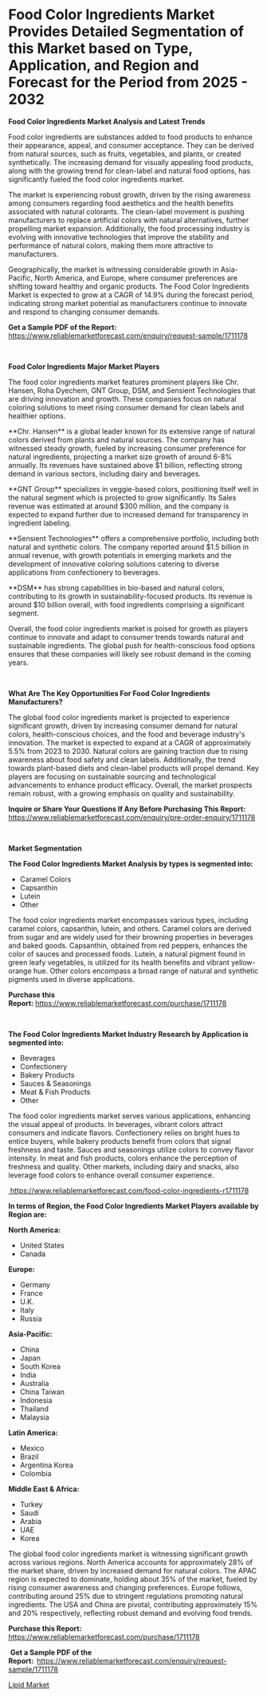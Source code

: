 <p><h1>Food Color Ingredients Market Provides Detailed Segmentation of this Market based on Type, Application, and Region and Forecast for the Period from 2025 - 2032</h1></p><p><strong>Food Color Ingredients Market Analysis and Latest Trends</strong></p>
<p><p>Food color ingredients are substances added to food products to enhance their appearance, appeal, and consumer acceptance. They can be derived from natural sources, such as fruits, vegetables, and plants, or created synthetically. The increasing demand for visually appealing food products, along with the growing trend for clean-label and natural food options, has significantly fueled the food color ingredients market.</p><p>The market is experiencing robust growth, driven by the rising awareness among consumers regarding food aesthetics and the health benefits associated with natural colorants. The clean-label movement is pushing manufacturers to replace artificial colors with natural alternatives, further propelling market expansion. Additionally, the food processing industry is evolving with innovative technologies that improve the stability and performance of natural colors, making them more attractive to manufacturers.</p><p>Geographically, the market is witnessing considerable growth in Asia-Pacific, North America, and Europe, where consumer preferences are shifting toward healthy and organic products. The Food Color Ingredients Market is expected to grow at a CAGR of 14.9% during the forecast period, indicating strong market potential as manufacturers continue to innovate and respond to changing consumer demands.</p></p>
<p><strong>Get a Sample PDF of the Report:&nbsp;</strong> <a href="https://www.reliablemarketforecast.com/enquiry/request-sample/1711178?utm_campaign=2260&utm_medium=2&utm_source=Github&utm_content=ia&utm_term=31012025&utm_id=food-color-ingredients">https://www.reliablemarketforecast.com/enquiry/request-sample/1711178</a></p>
<p>&nbsp;</p>
<p><strong>Food Color Ingredients Major Market Players</strong></p>
<p><p>The food color ingredients market features prominent players like Chr. Hansen, Roha Dyechem, GNT Group, DSM, and Sensient Technologies that are driving innovation and growth. These companies focus on natural coloring solutions to meet rising consumer demand for clean labels and healthier options.</p><p>**Chr. Hansen** is a global leader known for its extensive range of natural colors derived from plants and natural sources. The company has witnessed steady growth, fueled by increasing consumer preference for natural ingredients, projecting a market size growth of around 6-8% annually. Its revenues have sustained above $1 billion, reflecting strong demand in various sectors, including dairy and beverages.</p><p>**GNT Group** specializes in veggie-based colors, positioning itself well in the natural segment which is projected to grow significantly. Its Sales revenue was estimated at around $300 million, and the company is expected to expand further due to increased demand for transparency in ingredient labeling.</p><p>**Sensient Technologies** offers a comprehensive portfolio, including both natural and synthetic colors. The company reported around $1.5 billion in annual revenue, with growth potentials in emerging markets and the development of innovative coloring solutions catering to diverse applications from confectionery to beverages.</p><p>**DSM** has strong capabilities in bio-based and natural colors, contributing to its growth in sustainability-focused products. Its revenue is around $10 billion overall, with food ingredients comprising a significant segment.</p><p>Overall, the food color ingredients market is poised for growth as players continue to innovate and adapt to consumer trends towards natural and sustainable ingredients. The global push for health-conscious food options ensures that these companies will likely see robust demand in the coming years.</p></p>
<p>&nbsp;</p>
<p><strong>What Are The Key Opportunities For Food Color Ingredients Manufacturers?</strong></p>
<p><p>The global food color ingredients market is projected to experience significant growth, driven by increasing consumer demand for natural colors, health-conscious choices, and the food and beverage industry's innovation. The market is expected to expand at a CAGR of approximately 5.5% from 2023 to 2030. Natural colors are gaining traction due to rising awareness about food safety and clean labels. Additionally, the trend towards plant-based diets and clean-label products will propel demand. Key players are focusing on sustainable sourcing and technological advancements to enhance product efficacy. Overall, the market prospects remain robust, with a growing emphasis on quality and sustainability.</p></p>
<p><strong>Inquire or Share Your Questions If Any Before Purchasing This Report:</strong> <a href="https://www.reliablemarketforecast.com/enquiry/pre-order-enquiry/1711178?utm_campaign=2260&utm_medium=2&utm_source=Github&utm_content=ia&utm_term=31012025&utm_id=food-color-ingredients">https://www.reliablemarketforecast.com/enquiry/pre-order-enquiry/1711178</a></p>
<p>&nbsp;</p>
<p><strong>Market Segmentation</strong></p>
<p><strong>The Food Color Ingredients Market Analysis by types is segmented into:</strong></p>
<p><ul><li>Caramel Colors</li><li>Capsanthin</li><li>Lutein</li><li>Other</li></ul></p>
<p><p>The food color ingredients market encompasses various types, including caramel colors, capsanthin, lutein, and others. Caramel colors are derived from sugar and are widely used for their browning properties in beverages and baked goods. Capsanthin, obtained from red peppers, enhances the color of sauces and processed foods. Lutein, a natural pigment found in green leafy vegetables, is utilized for its health benefits and vibrant yellow-orange hue. Other colors encompass a broad range of natural and synthetic pigments used in diverse applications.</p></p>
<p><strong>Purchase this Report:&nbsp;</strong><a href="https://www.reliablemarketforecast.com/purchase/1711178?utm_campaign=2260&utm_medium=2&utm_source=Github&utm_content=ia&utm_term=31012025&utm_id=food-color-ingredients">https://www.reliablemarketforecast.com/purchase/1711178</a></p>
<p>&nbsp;</p>
<p><strong>The Food Color Ingredients Market Industry Research by Application is segmented into:</strong></p>
<p><ul><li>Beverages</li><li>Confectionery</li><li>Bakery Products</li><li>Sauces & Seasonings</li><li>Meat & Fish Products</li><li>Other</li></ul></p>
<p><p>The food color ingredients market serves various applications, enhancing the visual appeal of products. In beverages, vibrant colors attract consumers and indicate flavors. Confectionery relies on bright hues to entice buyers, while bakery products benefit from colors that signal freshness and taste. Sauces and seasonings utilize colors to convey flavor intensity. In meat and fish products, colors enhance the perception of freshness and quality. Other markets, including dairy and snacks, also leverage food colors to enhance overall consumer experience.</p></p>
<p><a href="https://www.reliablemarketforecast.com/food-color-ingredients-r1711178?utm_campaign=2260&utm_medium=2&utm_source=Github&utm_content=ia&utm_term=31012025&utm_id=food-color-ingredients">&nbsp;https://www.reliablemarketforecast.com/food-color-ingredients-r1711178</a></p>
<p><strong>In terms of Region, the Food Color Ingredients Market Players available by Region are:</strong></p>
<p>
    <p> <strong> North America: </strong>
        <ul>
            <li>United States</li>
            <li>Canada</li>
        </ul>
        </p> 
    <p> <strong> Europe: </strong>
        <ul>
            <li>Germany</li>
            <li>France</li>
            <li>U.K.</li>
            <li>Italy</li>
            <li>Russia</li>
        </ul>
        </p> 
    <p> <strong> Asia-Pacific: </strong>
        <ul>
            <li>China</li>
            <li>Japan</li>
            <li>South Korea</li>
            <li>India</li>
            <li>Australia</li>
            <li>China Taiwan</li>
            <li>Indonesia</li>
            <li>Thailand</li>
            <li>Malaysia</li>
        </ul>
        </p> 
    <p> <strong> Latin America: </strong>
        <ul>
            <li>Mexico</li>
            <li>Brazil</li>
            <li>Argentina Korea</li>
            <li>Colombia</li>
        </ul>
        </p> 
    <p> <strong> Middle East & Africa: </strong>
        <ul>
            <li>Turkey</li>
            <li>Saudi</li>
            <li>Arabia</li>
            <li>UAE</li>
            <li>Korea</li>
        </ul>
    </p>
    </p>
<p><p>The global food color ingredients market is witnessing significant growth across various regions. North America accounts for approximately 28% of the market share, driven by increased demand for natural colors. The APAC region is expected to dominate, holding about 35% of the market, fueled by rising consumer awareness and changing preferences. Europe follows, contributing around 25% due to stringent regulations promoting natural ingredients. The USA and China are pivotal, contributing approximately 15% and 20% respectively, reflecting robust demand and evolving food trends.</p></p>
<p><strong>Purchase this Report: </strong><a href="https://www.reliablemarketforecast.com/purchase/1711178?utm_campaign=2260&utm_medium=2&utm_source=Github&utm_content=ia&utm_term=31012025&utm_id=food-color-ingredients">https://www.reliablemarketforecast.com/purchase/1711178</a></p>
<p>&nbsp;<strong>Get a Sample PDF of the Report:&nbsp;&nbsp;</strong><a href="https://www.reliablemarketforecast.com/enquiry/request-sample/1711178?utm_campaign=2260&utm_medium=2&utm_source=Github&utm_content=ia&utm_term=31012025&utm_id=food-color-ingredients">https://www.reliablemarketforecast.com/enquiry/request-sample/1711178</a></p>
<p><strong></strong></p>
<p><p><a href="https://github.com/bornergabrielle89/Market-Research-Report-List-1/blob/main/lipid-market.md?utm_campaign=2260&utm_medium=2&utm_source=Github&utm_content=ia&utm_term=31012025&utm_id=food-color-ingredients">Lipid Market</a></p></p>